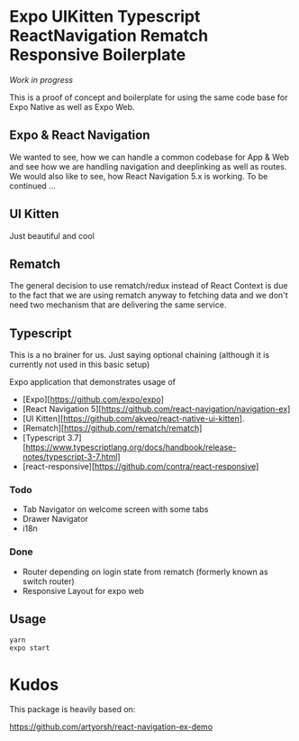 # Expo UIKitten Typescript ReactNavigation Rematch Responsive Boilerplate 

_Work in progress_

This is a proof of concept and boilerplate for using the same code base for 
Expo Native as well as Expo Web.

## Expo & React Navigation
We wanted to see, how we can handle a common codebase for App & Web and see how we are handling navigation and deeplinking as well as routes.
We would also like to see, how React Navigation 5.x is working. 
To be continued ...

## UI Kitten
Just beautiful and cool

## Rematch
The general decision to use rematch/redux instead of React Context is due to the fact 
that we are using rematch anyway to fetching data and we don't need two mechanism that 
are delivering the same service.

## Typescript
This is a no brainer for us. Just saying optional chaining (although it is currently not used in this basic setup)


Expo application that demonstrates usage of 
* [Expo][https://github.com/expo/expo] 
* [React Navigation 5][https://github.com/react-navigation/navigation-ex] 
* [UI Kitten][https://github.com/akveo/react-native-ui-kitten]. 
* [Rematch][https://github.com/rematch/rematch]
* [Typescript 3.7][https://www.typescriptlang.org/docs/handbook/release-notes/typescript-3-7.html]
* [react-responsive][https://github.com/contra/react-responsive]


### Todo
* Tab Navigator on welcome screen with some tabs
* Drawer Navigator
* i18n


### Done 
* Router depending on login state from rematch (formerly known as switch router)
* Responsive Layout for expo web


## Usage

```bash
yarn
expo start
```

# Kudos
This package is heavily based on:

https://github.com/artyorsh/react-navigation-ex-demo